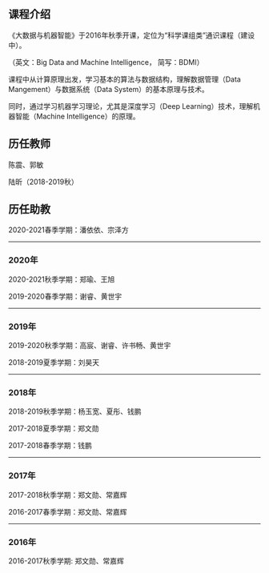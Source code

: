 ## 课程介绍

《大数据与机器智能》于2016年秋季开课，定位为“科学课组类”通识课程（建设中）。

（英文：Big Data and Machine Intelligence， 简写：BDMI）

课程中从计算原理出发，学习基本的算法与数据结构，理解数据管理（Data Mangement）与数据系统（Data System）的基本原理与技术。

同时，通过学习机器学习理论，尤其是深度学习（Deep Learning）技术，理解机器智能（Machine Intelligence）的原理。


## 历任教师

陈震、郭敏 

陆昕（2018-2019秋）

## 历任助教

2020-2021春季学期：潘依依、宗泽方

----

### 2020年 

2020-2021秋季学期：郑瑜、王旭

2019-2020春季学期：谢睿、黄世宇

----

### 2019年 

2019-2020秋季学期：高宸、谢睿、许书畅、黄世宇

2018-2019夏季学期：刘昊天

----

### 2018年 

2018-2019秋季学期：杨玉宽、夏彤、钱鹏

2017-2018夏季学期：郑文勋

2017-2018春季学期：钱鹏

----

### 2017年 

2017-2018秋季学期：郑文勋、常嘉辉

2016-2017春季学期：郑文勋、常嘉辉

----

### 2016年 
2016-2017秋季学期: 郑文勋、常嘉辉


